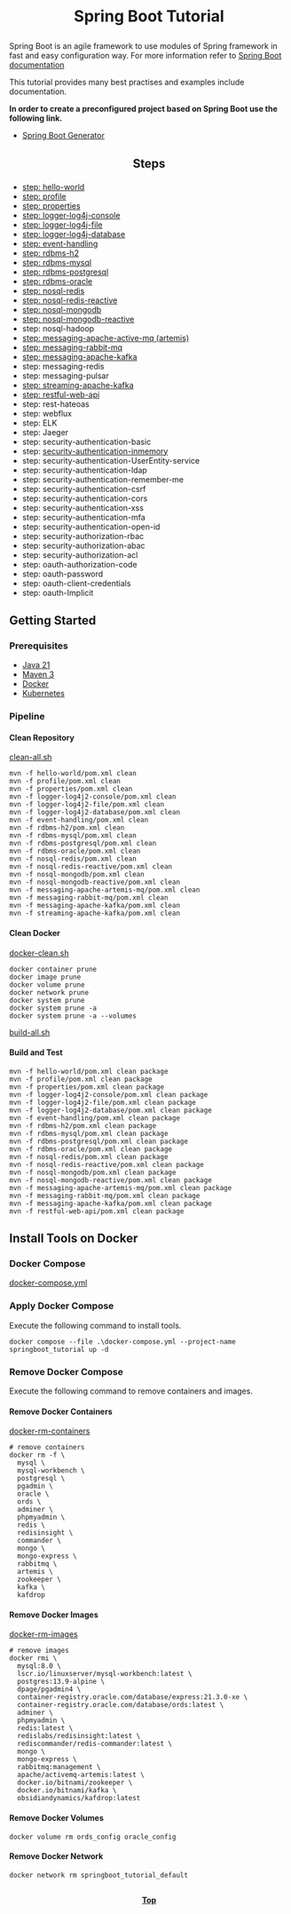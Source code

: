 # <p align="center">Spring Boot Tutorial</p>

Spring Boot is an agile framework to use modules of Spring framework in fast and easy configuration way. For
more information refer to [Spring Boot documentation](https://spring.io/projects/spring-boot)

This tutorial provides many best practises and examples include documentation.

**In order to create a preconfigured project based on Spring Boot use the following link.**

* [Spring Boot Generator](https://start.spring.io)

## <p align="center"> Steps </p>

* [step: hello-world](hello-world)
* [step: profile](profile)
* [step: properties](properties)
* [step: logger-log4j-console](logger-log4j2-console)
* [step: logger-log4j-file](logger-log4j2-file)
* [step: logger-log4j-database](logger-log4j2-database)
* [step: event-handling](event-handling)
* [step: rdbms-h2](rdbms-h2)
* [step: rdbms-mysql](rdbms-mysql)
* [step: rdbms-postgresql](rdbms-postgresql)
* [step: rdbms-oracle](rdbms-oracle)
* [step: nosql-redis](nosql-redis)
* [step: nosql-redis-reactive](nosql-redis-reactive)
* [step: nosql-mongodb](nosql-mongodb)
* [step: nosql-mongodb-reactive](nosql-mongodb-reactive)
* step: nosql-hadoop
* [step: messaging-apache-active-mq (artemis)](messaging-apache-artemis-mq)
* [step: messaging-rabbit-mq](messaging-rabbit-mq)
* [step: messaging-apache-kafka](messaging-apache-kafka)
* step: messaging-redis
* step: messaging-pulsar
* [step: streaming-apache-kafka](streaming-apache-kafka)
* [step: restful-web-api](restful-web-api)
* step: rest-hateoas
* step: webflux
* step: ELK
* step: Jaeger
* step: security-authentication-basic
* step: [security-authentication-inmemory](security-authentication-inmemory)
* step: security-authentication-UserEntity-service
* step: security-authentication-ldap
* step: security-authentication-remember-me
* step: security-authentication-csrf
* step: security-authentication-cors
* step: security-authentication-xss
* step: security-authentication-mfa
* step: security-authentication-open-id
* step: security-authorization-rbac
* step: security-authorization-abac
* step: security-authorization-acl
* step: oauth-authorization-code
* step: oauth-password
* step: oauth-client-credentials
* step: oauth-Implicit

## Getting Started

### Prerequisites

* [Java 21](https://www.oracle.com/java/technologies/downloads/)
* [Maven 3](https://maven.apache.org/index.html)
* [Docker](https://www.docker.com)
* [Kubernetes](https://kubernetes.io)

### Pipeline

#### Clean Repository

[clean-all.sh](clean-all.sh)

```shell
mvn -f hello-world/pom.xml clean
mvn -f profile/pom.xml clean
mvn -f properties/pom.xml clean
mvn -f logger-log4j2-console/pom.xml clean
mvn -f logger-log4j2-file/pom.xml clean
mvn -f logger-log4j2-database/pom.xml clean
mvn -f event-handling/pom.xml clean
mvn -f rdbms-h2/pom.xml clean
mvn -f rdbms-mysql/pom.xml clean
mvn -f rdbms-postgresql/pom.xml clean
mvn -f rdbms-oracle/pom.xml clean
mvn -f nosql-redis/pom.xml clean
mvn -f nosql-redis-reactive/pom.xml clean
mvn -f nosql-mongodb/pom.xml clean
mvn -f nosql-mongodb-reactive/pom.xml clean
mvn -f messaging-apache-artemis-mq/pom.xml clean
mvn -f messaging-rabbit-mq/pom.xml clean
mvn -f messaging-apache-kafka/pom.xml clean
mvn -f streaming-apache-kafka/pom.xml clean
```

#### Clean Docker

[docker-clean.sh](docker-clean.sh)

```shell
docker container prune
docker image prune
docker volume prune
docker network prune
docker system prune
docker system prune -a
docker system prune -a --volumes
```

[build-all.sh](build-all.sh)

#### Build and Test

```shell
mvn -f hello-world/pom.xml clean package
mvn -f profile/pom.xml clean package
mvn -f properties/pom.xml clean package
mvn -f logger-log4j2-console/pom.xml clean package
mvn -f logger-log4j2-file/pom.xml clean package
mvn -f logger-log4j2-database/pom.xml clean package
mvn -f event-handling/pom.xml clean package
mvn -f rdbms-h2/pom.xml clean package
mvn -f rdbms-mysql/pom.xml clean package
mvn -f rdbms-postgresql/pom.xml clean package
mvn -f rdbms-oracle/pom.xml clean package
mvn -f nosql-redis/pom.xml clean package
mvn -f nosql-redis-reactive/pom.xml clean package
mvn -f nosql-mongodb/pom.xml clean package
mvn -f nosql-mongodb-reactive/pom.xml clean package
mvn -f messaging-apache-artemis-mq/pom.xml clean package
mvn -f messaging-rabbit-mq/pom.xml clean package
mvn -f messaging-apache-kafka/pom.xml clean package
mvn -f restful-web-api/pom.xml clean package
```

## Install Tools on Docker

### Docker Compose

[docker-compose.yml](docker-compose.yml)

### Apply Docker Compose

Execute the following command to install tools.

```shell
docker compose --file .\docker-compose.yml --project-name springboot_tutorial up -d

```

### Remove Docker Compose

Execute the following command to remove containers and images.

#### Remove Docker Containers

[docker-rm-containers](docker-rm-containers.sh)

```shell
# remove containers
docker rm -f \
  mysql \
  mysql-workbench \
  postgresql \
  pgadmin \
  oracle \
  ords \
  adminer \
  phpmyadmin \
  redis \
  redisinsight \
  commander \
  mongo \
  mongo-express \
  rabbitmq \
  artemis \
  zookeeper \
  kafka \
  kafdrop
```

#### Remove Docker Images

[docker-rm-images](docker-rm-images.sh)

```shell
# remove images
docker rmi \
  mysql:8.0 \
  lscr.io/linuxserver/mysql-workbench:latest \
  postgres:13.9-alpine \
  dpage/pgadmin4 \
  container-registry.oracle.com/database/express:21.3.0-xe \
  container-registry.oracle.com/database/ords:latest \
  adminer \
  phpmyadmin \
  redis:latest \
  redislabs/redisinsight:latest \
  rediscommander/redis-commander:latest \
  mongo \
  mongo-express \
  rabbitmq:management \
  apache/activemq-artemis:latest \
  docker.io/bitnami/zookeeper \
  docker.io/bitnami/kafka \
  obsidiandynamics/kafdrop:latest
```

#### Remove Docker Volumes

```shell
docker volume rm ords_config oracle_config
```

#### Remove Docker Network

```shell
docker network rm springboot_tutorial_default
```

##

**<p align="center"> [Top](#spring-boot-tutorial) </p>**